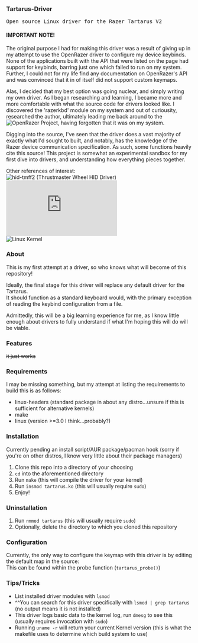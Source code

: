 ### Tartarus-Driver
<pre>Open source Linux driver for the Razer Tartarus V2</pre>

#### IMPORTANT NOTE!
The original purpose I had for making this driver was a result of giving up in my attempt to use the OpenRazer driver to configure my device keybinds. None of the applications built with the API that were listed on the page had support for keybinds, barring just one which failed to run on my system. Further, I could not for my life find any documentation on OpenRazer's API and was convinced that it in of itself did not support custom keymaps.  
  
Alas, I decided that my best option was going nuclear, and simply writing my own driver. As I began researching and learning, I became more and more comfortable with what the source code for drivers looked like. I discovered the 'razerkbd' module on my system and out of curiousity, researched the author, ultimately leading me back around to the ![OpenRazer Project](https://github.com/openrazer/openrazer/), having forgotten that it was on my system.  
  
Digging into the source, I've seen that the driver does a vast majority of exactly what I'd sought to built, and notably, has the knowledge of the Razer device communication specification. As such, some functions heavily cite this source! This project is somewhat an experimental sandbox for my first dive into drivers, and understanding how everything pieces together.  
  
Other references of interest:  
![hid-tmff2 (Thrustmaster Wheel HID Driver)](https://github.com/Kimplul/hid-tmff2)  
![hid-saitek_x52](https://github.com/nirenjan/libx52/blob/482c5980abd865106a418853783692346e19ebb6/kernel_module/hid-saitek-x52.c#L124)  
![Linux Kernel](https://github.com/torvalds/linux)  

### About
This is my first attempt at a driver, so who knows what will become of this repository!  
  
Ideally, the final stage for this driver will replace any default driver for the Tartarus.  
It should function as a standard keyboard would, with the primary exception of reading the keybind configuration from a file.  
  
Admittedly, this will be a big learning experience for me, as I know little enough about drivers to fully understand if what I'm hoping this will do will be viable.  

### Features
~~it just works~~

### Requirements
I may be missing something, but my attempt at listing the requirements to build this is as follows:

- linux-headers (standard package in about any distro...unsure if this is sufficient for alternative kernels)
- make
- linux (version >=3.0 I think...probably?)

### Installation
Currently pending an install script/AUR package/pacman hook (sorry if you're on other distros, I know very little about their package managers)  
  
1) Clone this repo into a directory of your choosing  
2) `cd` into the aforementioned directory  
3) Run `make` (this will compile the driver for your kernel)  
4) Run `insmod tartarus.ko` (this will usually require `sudo`)  
5) Enjoy!  

### Uninstallation
1) Run `rmmod tartarus` (this will usually require `sudo`)  
2) Optionally, delete the directory to which you cloned this repository  

### Configuration
Currently, the only way to configure the keymap with this driver is by editing the default map in the source:  
This can be found within the probe function (`tartarus_probe()`)  

### Tips/Tricks
- List installed driver modules with `lsmod`
- ^^You can search for this driver specifically with `lsmod | grep tartarus` (no output means it is not installed)
- This driver logs basic data to the kernel log, run `dmesg` to see this (usually requires invocation with `sudo`)
- Running `uname -r` will return your current Kernel version (this is what the makefile uses to determine which build system to use)

